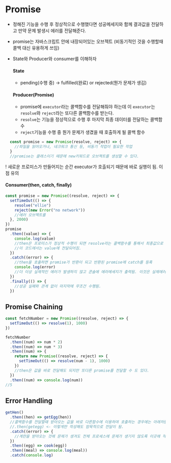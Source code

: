 # Promise

- 정해진 기능을 수행 후 정상적으로 수행했다면 성공메세지와 함께 결과값을 전달하고 만약 문제 발생시 에러를 전달해준다.

- promise는 자바스크립트 안에 내장되어있는 오브젝트 (비동기적인 것을 수행할때 콜백 대신 유용하게 쓰임)

- State와 Producer와 consumer를 이해하자

  #### State

  - pending(수행 중) -> fulfilled(완료) or rejected(뭔가 문제가 생김)

  #### Producer(Promise)

  - promise에 `executor`라는 콜백함수를 전달해줘야 하는데 이 `executor`는 `resolve`와 `reject`라는 또다른 콜백함수를 받는다.
  - `resolve`는 기능을 정상적으로 수행 후 마지막 최종 데이터를 전달하는 콜백함수
  - `reject`기능을 수행 중 뭔가 문제가 생겼을 때 호출하게 될 콜백 함수

```js
  const promise = new Promise(resolve, reject) => {
    //파일을 읽어오거나, 네크워크 통신 등, 비동기 작업이 필요한 작업
  }
  //promise는 클래스이기 때문에 new키워드로 오브젝트를 생성할 수 있다.
```

! 새로운 프로미스가 만들어지는 순간 executor가 호출되기 때문에 바로 실행이 됨. 이 점 유의

#### Consumer(then, catch, finally)

```js
const promise = new Promise((resolve, reject) => {
  setTimeOut(() => {
    resolve("ellie")
    reject(new Error("no network"))
    //에러 오브젝트를
  }, 2000)
})
promise
  .then((value) => {
    console.log(value)
    //then은 프로미스가 정상적 수행이 되면 resolve라는 콜백함수를 통해서 최종값으로 전달되어진다.
    //이 코드에서는 value에 전달되어짐.
  })
  .catch((error) => {
    //then을 호출하면 promise가 반환이 되고 반환된 promise에 catch를 등혹
    console.log(error)
    //더 이상 실제적인 에러가 발생하지 않고 콘솔에 에라메세지가 출력됨. 이것은 실제에러가 아닌 에러가 발생했을 때 콘솔에 메세지를 출력해주는 것.
  })
  .finally(() => {
    //성공 실패와 관계 없이 마지막에 무조건 수행됨.
  })
```

## Promise Chaining

```js
const fetchNumber = new Promise((resolve, reject) => {
  setTimeOut(() => resolve(1), 1000)
})

fetchNumber
  .then((num) => num * 2)
  .then((num) => num * 3)
  .then((num) => {
    return new Promise((resolve, reject) => {
      setTimeOut(() => resolve(num - 1), 1000)
    })
    //then은 값을 바로 전달해도 되지만 또다른 promise를 전달할 수 도 있다.
  })
  .then((num) => console.log(num))
//5
```

## Error Handling

```js
getHen()
  .then((hen) => getEgg(hen))
  //콜백함수를 전달할때 받아오는 값을 바로 다른함수에 이용하여 호출하는 경우에는 아래처럼 생략이 가능
  //.then(getegg) <- 이렇게만 작성해도 암묵적으로 전달이 됨.
  .catch((error) => {
    //계란을 받아오는 것에 문제가 생겨도 전체 프로세스에 문제가 생기지 않도록 이곳에 작업을 해준다.
  })
  .then((egg) => cook(egg))
  .then((meal) => console.log(meal))
  .catch(console.log)
```
